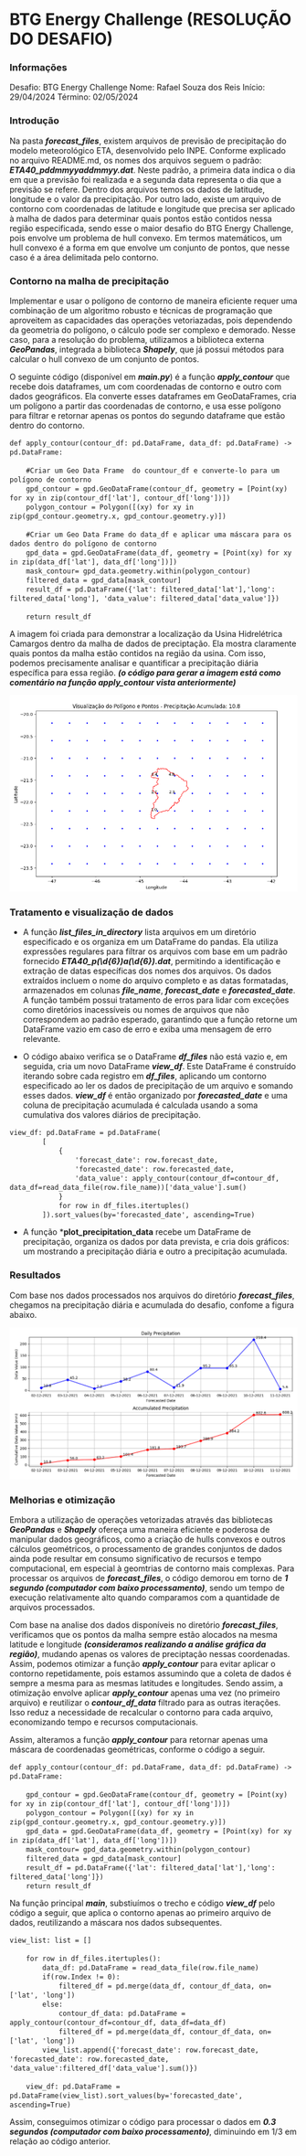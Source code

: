 # BTG Energy Challenge (RESOLUÇÃO DO DESAFIO)
### Informações
Desafio: BTG Energy Challenge
Nome: Rafael Souza dos Reis
Início: 29/04/2024
Término: 02/05/2024

### Introdução
Na pasta ***forecast_files***, existem arquivos de previsão de precipitação do modelo meteorológico ETA, desenvolvido pelo INPE. Conforme explicado no arquivo README.md, os nomes dos arquivos seguem o padrão: ***ETA40_pddmmyyaddmmyy.dat***. Neste padrão, a primeira data indica o dia em que a previsão foi realizada e a segunda data representa o dia que a previsão se refere. Dentro dos arquivos temos os dados de latitude, longitude e o valor da precipitação. Por outro lado, existe um arquivo de contorno com coordenadas de latitude e longitude que precisa ser aplicado à malha de dados para determinar quais pontos estão contidos nessa região especificada, sendo esse o maior desafio do BTG Energy Challenge, pois envolve um problema de hull convexo. Em termos matemáticos, um hull convexo é a forma em que envolve um conjunto de pontos, que nesse caso é a área delimitada pelo contorno. 

### Contorno na malha de precipitação
Implementar e usar o polígono de contorno de maneira eficiente requer uma combinação de um algoritmo robusto e técnicas de programação que aproveitem as capacidades das operações vetoriazadas, pois dependendo da geometria do polígono, o cálculo pode ser complexo e demorado. Nesse caso, para a resolução do problema, utilizamos a biblioteca externa ***GeoPandas***, integrada a biblioteca ***Shapely***, que já possui métodos para calcular o hull convexo de um conjunto de pontos.

O seguinte código (disponível em ***main.py***) é a função ***apply_contour*** que recebe dois dataframes, um com coordenadas de contorno e outro com dados geográficos. Ela converte esses dataframes em GeoDataFrames, cria um polígono a partir das coordenadas de contorno, e usa esse polígono para filtrar e retornar apenas os pontos do segundo dataframe que estão dentro do contorno.

```
def apply_contour(contour_df: pd.DataFrame, data_df: pd.DataFrame) -> pd.DataFrame:
    
    #Criar um Geo Data Frame  do countour_df e converte-lo para um polígono de contorno
    gpd_contour = gpd.GeoDataFrame(contour_df, geometry = [Point(xy) for xy in zip(contour_df['lat'], contour_df['long'])])
    polygon_contour = Polygon([(xy) for xy in zip(gpd_contour.geometry.x, gpd_contour.geometry.y)])
    
    #Criar um Geo Data Frame do data_df e aplicar uma máscara para os dados dentro do polígono de contorno
    gpd_data = gpd.GeoDataFrame(data_df, geometry = [Point(xy) for xy in zip(data_df['lat'], data_df['long'])])
    mask_contour= gpd_data.geometry.within(polygon_contour)
    filtered_data = gpd_data[mask_contour]
    result_df = pd.DataFrame({'lat': filtered_data['lat'],'long': filtered_data['long'], 'data_value': filtered_data['data_value']})
    
    return result_df
```

A imagem foi criada para demonstrar a localização da Usina Hidrelétrica Camargos dentro da malha de dados de preciptação. Ela mostra claramente quais pontos da malha estão contidos na região da usina. Com isso, podemos precisamente analisar e quantificar a precipitação diária específica para essa região. ***(o código para gerar a imagem está como comentário na função apply_contour vista anteriormente)***

![Contorno de Camargos [Grande]](carmagos_grande_malha_contorno.PNG "Contorno de Carmargos")

### Tratamento e visualização de dados
+ A função ***list_files_in_directory*** lista arquivos em um diretório especificado e os organiza em um DataFrame do pandas. Ela utiliza expressões regulares para filtrar os arquivos com base em um padrão fornecido ***ETA40_p(\d{6})a(\d{6})\.dat***, permitindo a identificação e extração de datas específicas dos nomes dos arquivos. Os dados extraídos incluem o nome do arquivo completo e as datas formatadas, armazenados em colunas ***file_name***, ***forecast_date*** e ***forecasted_date***. A função também possui tratamento de erros para lidar com exceções como diretórios inacessíveis ou nomes de arquivos que não correspondem ao padrão esperado, garantindo que a função retorne um DataFrame vazio em caso de erro e exiba uma mensagem de erro relevante.

+ O código abaixo verifica se o DataFrame ***df_files*** não está vazio e, em seguida, cria um novo DataFrame ***view_df***. Este DataFrame é construído iterando sobre cada registro em ***df_files***, aplicando um contorno especificado ao ler os dados de precipitação de um arquivo e somando esses dados. ***view_df*** é então organizado por ***forecasted_date*** e uma coluna de precipitação acumulada é calculada usando a soma cumulativa dos valores diários de precipitação.

```
view_df: pd.DataFrame = pd.DataFrame(
        [
            {   
                'forecast_date': row.forecast_date,  
                'forecasted_date': row.forecasted_date, 
                'data_value': apply_contour(contour_df=contour_df, data_df=read_data_file(row.file_name))['data_value'].sum()
            }
            for row in df_files.itertuples()
        ]).sort_values(by='forecasted_date', ascending=True)
```

+ A função ***plot_precipitation_data** recebe um DataFrame de precipitação, organiza os dados por data prevista, e cria dois gráficos: um mostrando a precipitação diária e outro a precipitação acumulada.

### Resultados
Com base nos dados processados nos arquivos do diretório ***forecast_files***, chegamos na precipitação diária e acumulada do desafio, confome a figura abaixo.

![Precipitação Contorno de Camargos [Grande]](resultado.PNG "Precipitação Contorno de Carmargos")

### Melhorias e otimização
Embora a utilização de operações vetorizadas através das bibliotecas ***GeoPandas*** e ***Shapely*** ofereça uma maneira eficiente e poderosa de manipular dados geográficos, como a criação de hulls convexos e outros cálculos geométricos, o processamento de grandes conjuntos de dados ainda pode resultar em consumo significativo de recursos e tempo computacional, em especial à geomtrias de contorno mais complexas. Para processar os arquivos de ***forecast_files***, o código demorou em torno de ***1 segundo (computador com baixo processamento)***, sendo um tempo de execução relativamente alto quando comparamos com a quantidade de arquivos processados. 

Com  base na analise dos dados disponíveis no diretório ***forecast_files***, verificamos que os pontos da malha sempre estão alocados na mesma latitude e longitude ***(consideramos realizando a análise gráfica da região)***, mudando apenas os valores de preciptação nessas coordenadas. Assim, podemos otimizar a função ***apply_contour*** para evitar aplicar o contorno repetidamente, pois estamos assumindo que a coleta de dados é sempre a mesma para as mesmas latitudes e longitudes. Sendo assim, a otimização envolve aplicar ***apply_contour*** apenas uma vez (no primeiro arquivo) e reutilizar o ***contour_df_data*** filtrado para as outras iterações. Isso reduz a necessidade de recalcular o contorno para cada arquivo, economizando tempo e recursos computacionais.

Assim, alteramos a função ***apply_contour*** para retornar apenas uma máscara de coordenadas geométricas, conforme o código a seguir.

```
def apply_contour(contour_df: pd.DataFrame, data_df: pd.DataFrame) -> pd.DataFrame:
    
    gpd_contour = gpd.GeoDataFrame(contour_df, geometry = [Point(xy) for xy in zip(contour_df['lat'], contour_df['long'])])
    polygon_contour = Polygon([(xy) for xy in zip(gpd_contour.geometry.x, gpd_contour.geometry.y)])
    gpd_data = gpd.GeoDataFrame(data_df, geometry = [Point(xy) for xy in zip(data_df['lat'], data_df['long'])])
    mask_contour= gpd_data.geometry.within(polygon_contour)
    filtered_data = gpd_data[mask_contour]
    result_df = pd.DataFrame({'lat': filtered_data['lat'],'long': filtered_data['long']})
    return result_df
```

Na função principal ***main***, substiuímos o trecho e código ***view_df*** pelo código a seguir, que aplica o contorno apenas ao primeiro arquivo de dados, reutilizando a máscara nos dados subsequentes.

```
view_list: list = []

    for row in df_files.itertuples():
        data_df: pd.DataFrame = read_data_file(row.file_name)
        if(row.Index != 0):
            filtered_df = pd.merge(data_df, contour_df_data, on=['lat', 'long'])
        else:
            contour_df_data: pd.DataFrame = apply_contour(contour_df=contour_df, data_df=data_df)
            filtered_df = pd.merge(data_df, contour_df_data, on=['lat', 'long']) 
        view_list.append({'forecast_date': row.forecast_date,  'forecasted_date': row.forecasted_date, 'data_value':filtered_df['data_value'].sum()})

    view_df: pd.DataFrame = pd.DataFrame(view_list).sort_values(by='forecasted_date', ascending=True)
```

Assim, conseguimos otimizar o código para processar o dados em ***0.3 segundos (computador com baixo processamento)***, diminuindo em 1/3 em relação ao código anterior. 
